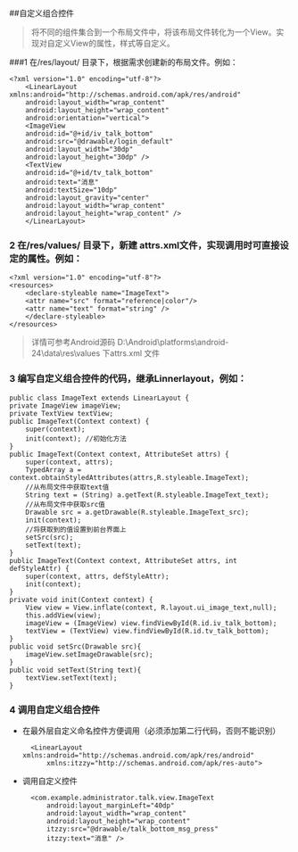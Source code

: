 ##自定义组合控件

> 将不同的组件集合到一个布局文件中，将该布局文件转化为一个View。实现对自定义View的属性，样式等自定义。

###1 在/res/layout/ 目录下，根据需求创建新的布局文件。例如：

	<?xml version="1.0" encoding="utf-8"?>
		<LinearLayout xmlns:android="http://schemas.android.com/apk/res/android"
		android:layout_width="wrap_content"
		android:layout_height="wrap_content"
		android:orientation="vertical">
		<ImageView
		android:id="@+id/iv_talk_bottom"
		android:src="@drawable/login_default"
		android:layout_width="30dp"
		android:layout_height="30dp" />
		<TextView
		android:id="@+id/tv_talk_bottom"
		android:text="消息"
		android:textSize="10dp"
		android:layout_gravity="center"
		android:layout_width="wrap_content"
		android:layout_height="wrap_content" />
		</LinearLayout>

### 2 在/res/values/ 目录下，新建 attrs.xml文件，实现调用时可直接设定的属性。例如：

    <?xml version="1.0" encoding="utf-8"?>
    <resources>
	    <declare-styleable name="ImageText">
	    <attr name="src" format="reference|color"/>
	    <attr name="text" format="string" />
	    </declare-styleable>
    </resources>

> 详情可参考Android源码 D:\Android\platforms\android-24\data\res\values 下attrs.xml 文件

### 3 编写自定义组合控件的代码，继承Linnerlayout，例如：

    public class ImageText extends LinearLayout {
    private ImageView imageView;
    private TextView textView;
    public ImageText(Context context) {
	    super(context);
	    init(context); //初始化方法
    }
    public ImageText(Context context, AttributeSet attrs) {
	    super(context, attrs);
	    TypedArray a = context.obtainStyledAttributes(attrs,R.styleable.ImageText);
	    //从布局文件中获取text值
	    String text = (String) a.getText(R.styleable.ImageText_text);
	    //从布局文件中获取src值
	    Drawable src = a.getDrawable(R.styleable.ImageText_src);
	    init(context);
	    //将获取到的值设置到前台界面上
	    setSrc(src);
    	setText(text);
    }
	public ImageText(Context context, AttributeSet attrs, int defStyleAttr) {
		super(context, attrs, defStyleAttr);
		init(context);
	}
	private void init(Context context) {
		View view = View.inflate(context, R.layout.ui_image_text,null);
		this.addView(view);
		imageView = (ImageView) view.findViewById(R.id.iv_talk_bottom);
		textView = (TextView) view.findViewById(R.id.tv_talk_bottom);
	}
	public void setSrc(Drawable src){
		imageView.setImageDrawable(src);
	}
	public void setText(String text){
		textView.setText(text);
	}

### 4 调用自定义组合控件

- 在最外层自定义命名控件方便调用（必须添加第二行代码，否则不能识别）

        <LinearLayout xmlns:android="http://schemas.android.com/apk/res/android"
    		xmlns:itzzy="http://schemas.android.com/apk/res-auto">

- 调用自定义控件

        <com.example.administrator.talk.view.ImageText
	    	android:layout_marginLeft="40dp"
	    	android:layout_width="wrap_content"
	    	android:layout_height="wrap_content"
	    	itzzy:src="@drawable/talk_bottom_msg_press"
	    	itzzy:text="消息" />